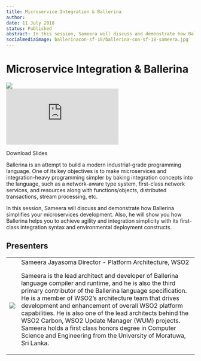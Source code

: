 ```yaml
---
title: Microservice Integration & Ballerina
author:
date: 11 July 2018
status: Published
abstract: In this session, Sameera will discuss and demonstrate how Ballerina simplifies your microservices development. Also, he will show you how Ballerina helps you to achieve agility and integration simplicity with its first-class integration syntax and environmental deployment constructs.
socialmediaimage: ballerinacon-sf-18/ballerina-con-sf-18-sameera.jpg
---
```

<script src="/js/ballerina-form.js?03"></script><link rel="stylesheet" href="/css/webinar-page.css"></link><link rel="stylesheet" href="/css/ballerinacon-page.css"></link>

<div class="col-xs-12 col-sm-12 col-md-9 col-lg-9" style="padding:0;">
<h1>Microservice Integration & Ballerina</h1>
</div>
<div class="col-xs-12 col-sm-12 col-md-3 col-lg-3" style="padding:0;">
<a href="https://con.ballerina.io/" target="_blank"><img class="cInlineLogo" src="https://con.ballerina.io/wp-content/themes/ballerinacon/images/bcon-logo.png"/></a>
</div>
<div class="col-xs-12 col-sm-12 col-md-12 col-lg-12 cConVideoContainer">
<div class="embed-responsive embed-responsive-16by9">
<iframe class="embed-responsive-item" src="https://www.youtube.com/embed/WvgGPQAvHok" frameborder="0" allow="autoplay; encrypted-media" allowfullscreen></iframe>
</div>
</div>

<div class="clearfix"></div>

<a class="cBallerina-io-Home-main-download-button cGuidesDownloadButton cDownloadSlides" target="_blank">Download Slides</a>

<div class="clearfix"></div>

Ballerina is an attempt to build a modern industrial-grade programming language. One of its key objectives is to make microservices and integration-heavy programming simpler by baking integration concepts into the language, such as a network-aware type system, first-class network services, and resources along with functions/objects, distributed transactions, stream processing, etc.

In this session, Sameera will discuss and demonstrate how Ballerina simplifies your microservices development. Also, he will show you how Ballerina helps you to achieve agility and integration simplicity with its first-class integration syntax and environmental deployment constructs.

## Presenters

<table class="cWebinarPresenter">
    <tr>
        <td class="cWebinarPresenterPic"><img src="//con.ballerina.io/wp-content/themes/ballerinacon/images/speakers/sameera.jpg"/></td>
        <td class="cWebinarPresenterBio">
      <span class="cPresenterName">Sameera Jayasoma</span>
      <span class="cPresenterTitle">Director - Platform Architecture, WSO2</span>
       <p>Sameera is the lead architect and developer of Ballerina language compiler and runtime, and he is also the third primary contributor of the Ballerina language specification. He is a member of WSO2’s architecture team that drives development and enhancement of overall WSO2 platform capabilities. He is also one of the lead architects behind the WSO2 Carbon, WSO2 Update Manager (WUM) projects. Sameera holds a first class honors degree in Computer Science and Engineering from the University of Moratuwa, Sri Lanka.</p></td>
    </tr>

</table>

</div>
</div>
